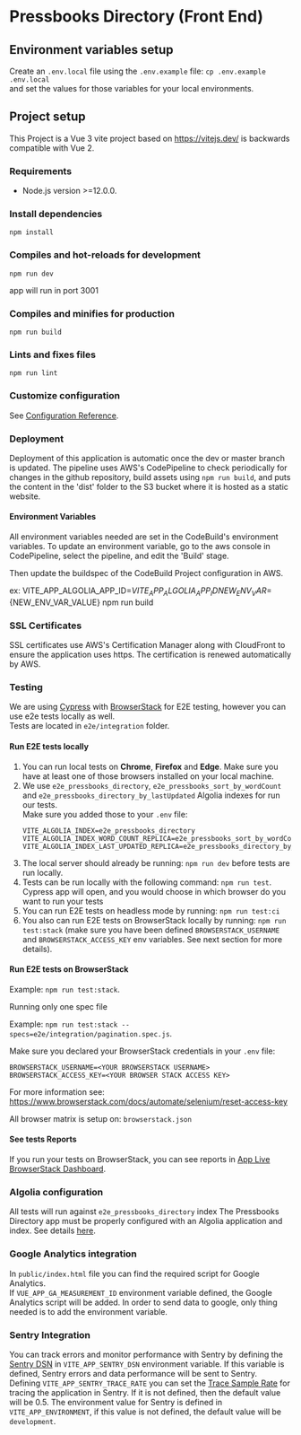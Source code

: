# Pressbooks Directory (Front End)

## Environment variables setup
Create an `.env.local` file using the `.env.example` file: `cp .env.example .env.local`  
and set the values for those variables for your local environments.

## Project setup

This Project is a Vue 3 vite project based on https://vitejs.dev/ is backwards compatible with Vue 2.

### Requirements

- Node.js version >=12.0.0.

### Install dependencies
```
npm install
```

### Compiles and hot-reloads for development
```
npm run dev
```
app will run in port 3001

### Compiles and minifies for production
```
npm run build
```

### Lints and fixes files
```
npm run lint
```

### Customize configuration

See [Configuration Reference](https://vitejs.dev/).
### Deployment
Deployment of this application is automatic once the dev or master branch is updated.
The pipeline uses AWS's CodePipeline to check periodically for changes in the github repository, 
build assets using `npm run build`, 
and puts the content in the 'dist' folder to the S3 bucket where it is hosted as a static website.

#### Environment Variables
All environment variables needed are set in the CodeBuild's environment variables.
To update an environment variable, go to the aws console in CodePipeline, select the pipeline, and
edit the 'Build' stage.

Then update the buildspec of the CodeBuild Project configuration in AWS.

ex: VITE_APP_ALGOLIA_APP_ID=${VITE_APP_ALGOLIA_APP_ID} NEW_ENV_VAR=${NEW_ENV_VAR_VALUE} npm run build

### SSL Certificates
SSL certificates use AWS's Certification Manager along with CloudFront
to ensure the application uses https. The certification is renewed automatically by AWS.

### Testing
We are using [Cypress](https://www.cypress.io/) with [BrowserStack](https://browserstack.com) for E2E testing, however you can use e2e tests locally as well.  
Tests are located in `e2e/integration` folder.
#### Run E2E tests locally

1. You can run local tests on **Chrome**, **Firefox** and **Edge**. Make sure you have at least one of those browsers installed on your local machine.
1. We use `e2e_pressbooks_directory`, `e2e_pressbooks_sort_by_wordCount` and `e2e_pressbooks_directory_by_lastUpdated` Algolia indexes for run our tests.  
   Make sure you added those to your `.env` file:
   ```
   VITE_ALGOLIA_INDEX=e2e_pressbooks_directory
   VITE_ALGOLIA_INDEX_WORD_COUNT_REPLICA=e2e_pressbooks_sort_by_wordCount
   VITE_ALGOLIA_INDEX_LAST_UPDATED_REPLICA=e2e_pressbooks_directory_by_lastUpdated
   ```
1. The local server should already be running: `npm run dev` before tests are run locally.
1. Tests can be run locally with the following command:  `npm run test`. Cypress app will open, and you would choose in which browser do you want to run your tests
1. You can run E2E tests on headless mode by running: `npm run test:ci`
1. You also can run E2E tests on BrowserStack locally by running: `npm run test:stack` (make sure you have been defined `BROWSERSTACK_USERNAME` and `BROWSERSTACK_ACCESS_KEY` env variables. See next section for more details).

#### Run E2E tests on BrowserStack

Example: `npm run test:stack`.

Running only one spec file

Example: `npm run test:stack --specs=e2e/integration/pagination.spec.js`.

Make sure you declared your BrowserStack credentials in your `.env` file:
```
BROWSERSTACK_USERNAME=<YOUR BROWSERSTACK USERNAME>
BROWSERSTACK_ACCESS_KEY=<YOUR BROWSER STACK ACCESS KEY>
```
For more information see: https://www.browserstack.com/docs/automate/selenium/reset-access-key

All browser matrix is setup on: `browserstack.json`

#### See tests Reports
If you run your tests on BrowserStack, you can see reports in [App Live BrowserStack Dashboard](https://automate.browserstack.com/dashboard/v2/). 

### Algolia configuration
All tests will run against `e2e_pressbooks_directory` index
The Pressbooks Directory app must be properly configured with an Algolia application and index. See details [here](https://docs.google.com/document/d/1SNf7jIelkXwzzAxEbGSjEL59GMDeh3o3wH7myY3LfBM/edit#).

### Google Analytics integration
In `public/index.html` file you can find the required script for Google Analytics.  
If `VUE_APP_GA_MEASUREMENT_ID` environment variable defined, the Google Analytics script will be added. 
In order to send data to google, only thing needed is to add the environment variable.

### Sentry Integration
You can track errors and monitor performance with Sentry by defining the [Sentry DSN](https://docs.sentry.io/platforms/javascript/guides/vue/configuration/options/#dsn) in
`VITE_APP_SENTRY_DSN` environment variable. If this variable is defined, Sentry errors
and data performance will be sent to Sentry.  
Defining `VITE_APP_SENTRY_TRACE_RATE` you can set the [Trace Sample Rate](https://docs.sentry.io/platforms/javascript/guides/vue/configuration/options/#tracesSampleRate) for tracing 
the application in Sentry. If it is not defined, then the default value will be 0.5.
The environment value for Sentry is defined in `VITE_APP_ENVIRONMENT`, if this value is not defined, the default 
value will be `development`.